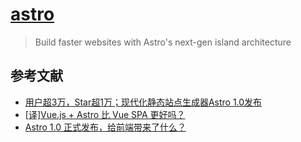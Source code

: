 # [astro](https://github.com/withastro/astro)

> Build faster websites with Astro's next-gen island architecture

## 参考文献

- [用户超3万，Star超1万；现代化静态站点生成器Astro 1.0发布](https://mp.weixin.qq.com/s/TWEQjhNDlsp7ipwlD_pyvg)
- [[译]Vue.js + Astro 比 Vue SPA 更好吗？](https://segmentfault.com/a/1190000041323179)
- [Astro 1.0 正式发布，给前端带来了什么？](https://tehub.com/a/9uZEIHoXqG)
